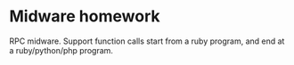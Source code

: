 Midware homework
================

RPC midware. Support function calls start from a ruby program, and end at a ruby/python/php program.
